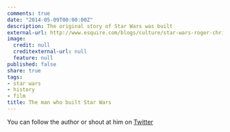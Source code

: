 ```yaml
---
comments: true
date: "2014-05-09T00:00:00Z"
description: The original story of Star Wars was built
external-url: http://www.esquire.com/blogs/culture/star-wars-roger-christian?src=spr_TWITTER&spr_id=1456_56440152
image:
  credit: null
  creditexternal-url: null
  feature: null
published: false
share: true
tags:
- star wars
- history
- film
title: The man who built Star Wars
---
```


You can follow the author or shout at him on [Twitter](https://twitter.com/abijango)
	